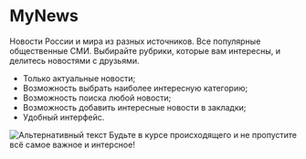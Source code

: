 # MyNews
Новости России и мира из разных источников.
Все популярные общественные СМИ. Выбирайте рубрики, которые вам интересны, и делитесь новостями с друзьями.
- Только актуальные новости;
- Возможность выбрать наиболее интересную категорию;
- Возможность поиска любой новости;
- Возможность добавить интересные новости в закладки;
- Удобный интерфейс.

![Альтернативный текст](/путь/к/изображению.jpg)
Будьте в курсе происходящего и не пропустите всё самое важное и интерсное!
